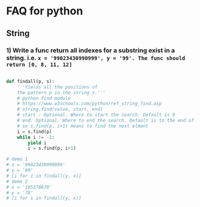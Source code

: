 # FAQ for python 

## String 

### 1) Write a func return all indexes for a substring exist in a string. i.e. `x = '99023430990999', y = '99'. The func should return [0, 8, 11, 12]`

```python 

def findall(p, s):
    '''Yields all the positions of
    the pattern p in the string s.'''
    # python find module 
    # https://www.w3schools.com/python/ref_string_find.asp
    # string.find(value, start, end)
    # start	: Optional. Where to start the search. Default is 0
    # end: Optional. Where to end the search. Default is to the end of the string
    # so s.find(p, i+1) means to find the next elment 
    i = s.find(p)
    while i != -1:
        yield i
        i = s.find(p, i+1)

# demo 1 
# x = '99023430990999'
# y = '99'
# [i for i in findall(y, x)]
# demo 2 
# x = '195378678'
# y = '78'
# [i for i in findall(y, x)]

```
